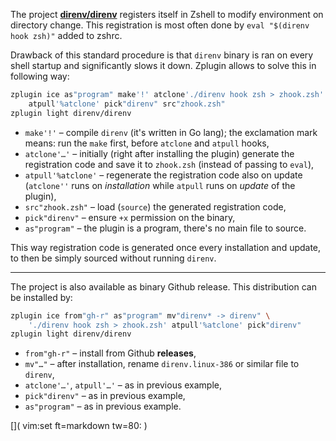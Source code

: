 The project [**direnv/direnv**](https://github.com/direnv/direnv) registers itself in Zshell to modify environment on directory change. This registration is most often done by `eval "$(direnv hook zsh)"` added to zshrc.

Drawback of this standard procedure is that `direnv` binary is ran on every shell startup and significantly slows it down. Zplugin allows to solve this in following way:

```zsh
zplugin ice as"program" make'!' atclone'./direnv hook zsh > zhook.zsh' \
    atpull'%atclone' pick"direnv" src"zhook.zsh"
zplugin light direnv/direnv
```

 - `make'!'` – compile `direnv` (it's written in Go lang); the exclamation mark means: run the `make` first, before `atclone` and `atpull` hooks,
 - `atclone'…'` – initially (right after installing the plugin) generate the registration code and save it to `zhook.zsh` (instead of passing to `eval`),
 - `atpull'%atclone'` – regenerate the registration code also on update (`atclone''` runs on *installation* while `atpull` runs on *update* of the plugin),
 - `src"zhook.zsh"` – load (`source`) the generated registration code,
 - `pick"direnv"` – ensure `+x` permission on the binary,
 - `as"program"` – the plugin is a program, there's no main file to source.

This way registration code is generated once every installation and update, to then be simply sourced without running `direnv`.

***

The project is also available as binary Github release. This distribution can be installed by:

```zsh
zplugin ice from"gh-r" as"program" mv"direnv* -> direnv" \
    './direnv hook zsh > zhook.zsh' atpull'%atclone' pick"direnv"
zplugin light direnv/direnv
```

 - `from"gh-r"` – install from Github **releases**,
 - `mv"…"` – after installation, rename `direnv.linux-386` or similar file to `direnv`,
 - `atclone'…'`, `atpull'…'` – as in previous example,
 - `pick"direnv"` – as in previous example,
 - `as"program"` – as in previous example.

[]( vim:set ft=markdown tw=80: )
